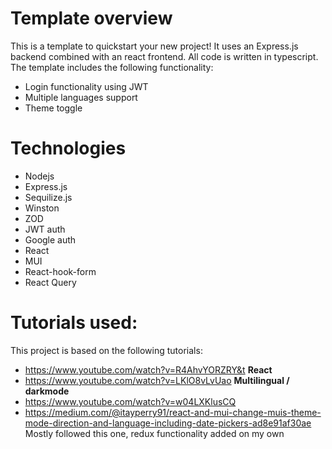# Template overview
This is a template to quickstart your new project! It uses an Express.js backend combined with an react frontend. All code is written in typescript. The template includes the following functionality:
- Login functionality using JWT
- Multiple languages support
- Theme toggle

# Technologies
- Nodejs
- Express.js
- Sequilize.js
- Winston
- ZOD
- JWT auth
- Google auth
- React
- MUI
- React-hook-form
- React Query

# Tutorials used:
This project is based on the following tutorials:
- https://www.youtube.com/watch?v=R4AhvYORZRY&t
**React**
-   https://www.youtube.com/watch?v=LKlO8vLvUao
    **Multilingual / darkmode**
-   https://www.youtube.com/watch?v=w04LXKlusCQ
-   https://medium.com/@itayperry91/react-and-mui-change-muis-theme-mode-direction-and-language-including-date-pickers-ad8e91af30ae Mostly followed this one, redux functionality added on my own
